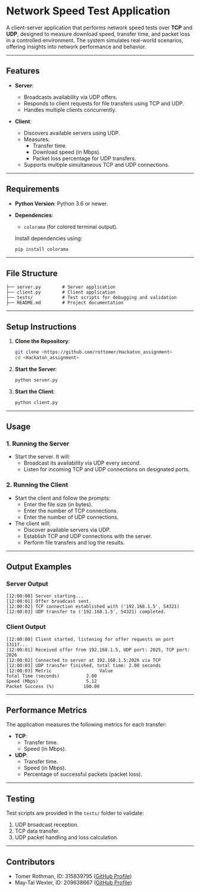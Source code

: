 # Network Speed Test Application

A client-server application that performs network speed tests over **TCP** and **UDP**, designed to measure download speed, transfer time, and packet loss in a controlled environment. The system simulates real-world scenarios, offering insights into network performance and behavior.

---

## Features
- **Server**:
  - Broadcasts availability via UDP offers.
  - Responds to client requests for file transfers using TCP and UDP.
  - Handles multiple clients concurrently.

- **Client**:
  - Discovers available servers using UDP.
  - Measures:
    - Transfer time.
    - Download speed (in Mbps).
    - Packet loss percentage for UDP transfers.
  - Supports multiple simultaneous TCP and UDP connections.

---

## Requirements
- **Python Version**: Python 3.6 or newer.
- **Dependencies**:
  - `colorama` (for colored terminal output).

  Install dependencies using:
  ```bash
  pip install colorama
  ```

---

## File Structure
```plaintext
├── server.py        # Server application
├── client.py        # Client application
├── tests/           # Test scripts for debugging and validation
├── README.md        # Project documentation
```

---

## Setup Instructions
1. **Clone the Repository**:
   ```bash
   git clone <https://github.com/rottomer/Hackaton_assignment>
   cd <Hackaton_assignment>
   ```

2. **Start the Server**:
   ```bash
   python server.py
   ```

3. **Start the Client**:
   ```bash
   python client.py
   ```

---

## Usage
### 1. Running the Server
- Start the server. It will:
  - Broadcast its availability via UDP every second.
  - Listen for incoming TCP and UDP connections on designated ports.

### 2. Running the Client
- Start the client and follow the prompts:
  - Enter the file size (in bytes).
  - Enter the number of TCP connections.
  - Enter the number of UDP connections.
- The client will:
  - Discover available servers via UDP.
  - Establish TCP and UDP connections with the server.
  - Perform file transfers and log the results.

---

## Output Examples

### Server Output
```plaintext
[12:00:00] Server starting...
[12:00:01] Offer broadcast sent.
[12:00:02] TCP connection established with ('192.168.1.5', 54321)
[12:00:03] UDP transfer to ('192.168.1.5', 54321) completed.
```

### Client Output
```plaintext
[12:00:00] Client started, listening for offer requests on port 13117...
[12:00:01] Received offer from 192.168.1.5, UDP port: 2025, TCP port: 2026
[12:00:02] Connected to server at 192.168.1.5:2026 via TCP
[12:00:03] UDP transfer finished, total time: 2.00 seconds
[12:00:03] Metric                  Value
Total Time (seconds)          2.00
Speed (Mbps)                  5.12
Packet Success (%)           100.00
```

---

## Performance Metrics
The application measures the following metrics for each transfer:
- **TCP**:
  - Transfer time.
  - Speed (in Mbps).
- **UDP**:
  - Transfer time.
  - Speed (in Mbps).
  - Percentage of successful packets (packet loss).

---

## Testing
Test scripts are provided in the `tests/` folder to validate:
1. UDP broadcast reception.
2. TCP data transfer.
3. UDP packet handling and loss calculation.

---

## Contributors
- Tomer Rothman, ID: 315839795 ([GitHub Profile](https://github.com/rottomer))
- May-Tal Wexler, ID: 209638667 ([GitHub Profile](https://github.com/May-talWex))
